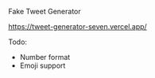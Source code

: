 Fake Tweet Generator 

https://tweet-generator-seven.vercel.app/

Todo:
- Number format
- Emoji support
